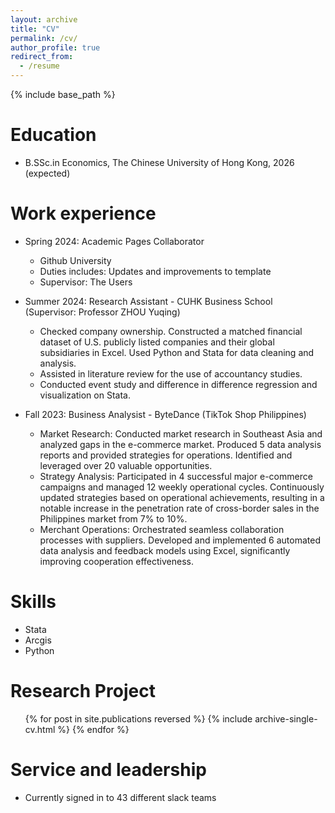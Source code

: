 ```yaml
---
layout: archive
title: "CV"
permalink: /cv/
author_profile: true
redirect_from:
  - /resume
---
```


{% include base_path %}

Education
======
* B.SSc.in Economics, The Chinese University of Hong Kong, 2026 (expected)

Work experience
======
* Spring 2024: Academic Pages Collaborator
  * Github University
  * Duties includes: Updates and improvements to template
  * Supervisor: The Users

* Summer 2024: Research Assistant - CUHK Business School (Supervisor: Professor ZHOU Yuqing)
  * Checked company ownership. Constructed a matched financial dataset of U.S. publicly listed companies and their global
subsidiaries in Excel. Used Python and Stata for data cleaning and analysis.
  * Assisted in literature review for the use of accountancy studies.
  * Conducted event study and difference in difference regression and visualization on Stata.

* Fall 2023: Business Analysist - ByteDance (TikTok Shop Philippines)
  * Market Research: Conducted market research in Southeast Asia and analyzed gaps in the e-commerce market. Produced 5 data
analysis reports and provided strategies for operations. Identified and leveraged over 20 valuable opportunities.
  * Strategy Analysis: Participated in 4 successful major e-commerce campaigns and managed 12 weekly operational cycles.
Continuously updated strategies based on operational achievements, resulting in a notable increase in the penetration rate of
cross-border sales in the Philippines market from 7% to 10%.
  * Merchant Operations: Orchestrated seamless collaboration processes with suppliers. Developed and implemented 6 automated
data analysis and feedback models using Excel, significantly improving cooperation effectiveness.


Skills
======
* Stata
* Arcgis
* Python

Research Project
======
  <ul>{% for post in site.publications reversed %}
    {% include archive-single-cv.html %}
  {% endfor %}</ul>
  
Service and leadership
======
* Currently signed in to 43 different slack teams

